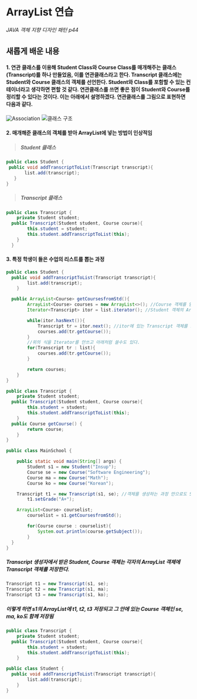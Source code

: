 # ArrayList 연습
###### JAVA 객체 지향 디자인 패턴 p44

## 새롭게 배운 내용

#### 1. 연관 클래스를 이용해 Student Class와 Course Class를 매개해주는 클래스(Transcript)를 하나 만들었음, 이를 연관클래스라고 한다. Transcript 클래스에는 Student와 Course 클래스의 객체를 선언한다. Student와 Class를 포함할 수 있는 컨테이너라고 생각하면 편할 것 같다. 연관클래스를 쓰면 좋은 점이 Student와 Course를 정리할 수 있다는 것이다. 이는 아래에서 설명하겠다. 연관클래스를 그림으로 표현하면 다음과 같다.
![Association](.img/association.png)
![클래스 구조](.img/Structure.png)

#### 2. 매개해준 클래스의 객체를 받아 ArrayList에 넣는 방법이 인상적임
 > ##### Student 클래스
 ```java
public class Student {
  public void addTranscriptToList(Transcript transcript){
		list.add(transcript);
	}
}
```
 > ##### Transcript 클래스
```java
public class Transcript {
	private Student student;
  public Transcript(Student student, Course course){
  		this.student = student;
  		this.student.addTranscriptToList(this);
  	}
  }
  ```

#### 3. 특정 학생이 들은 수업의 리스트를 뽑는 과정
```java
public class Student {
  public void addTranscriptToList(Transcript transcript){
		list.add(transcript);
	}

  public ArrayList<Course> getCoursesfromStd(){
		ArrayList<Course> courses = new ArrayList<>(); //Course 객체를 담을 ArrayList를 만들고
		Iterator<Transcript> itor = list.iterator(); //Student 객체의 ArrayList에 저장된 Transcript 객체를 Iterator에 넘겨줌

		while(itor.hasNext()){
			Transcript tr = itor.next(); //itor에 있는 Transcript 객체를 또다른 Transcript 변수에 담아줌
			courses.add(tr.getCourse());
		}		
		//위의 식을 Iterator를 안쓰고 아래처럼 쓸수도 있다.		
		for(Transcript tr : list){			
			courses.add(tr.getCourse());			
		}

		return courses;
	}
}
```
```java
public class Transcript {
	private Student student;
  public Transcript(Student student, Course course){
		this.student = student;
		this.student.addTranscriptToList(this); 		
	}
  public Course getCourse() {
		return course;
	}
}
```
```java
public class MainSchool {

	public static void main(String[] args) {
        Student s1 = new Student("Insup");
		Course se = new Course("Software Engineering");
		Course ma = new Course("Math");
		Course ko = new Course("Korean");		

    Transcript t1 = new Transcript(s1, se); //객체를 생성하는 과정 만으로도 Student와 Course의 ArrayList에 이 Transcript 객체가 저장된다.
		t1.setGrade("A+");

    ArrayList<Course> courselist;
		courselist = s1.getCoursesfromStd();

		for(Course course : courselist){
			System.out.println(course.getSubject());
		}
  }
}
```

##### Transcript 생성자에서 받은 Student, Course 객체는 각자의 ArrayList 객체에 Transcript 객체를 저장한다.
```java
Transcript t1 = new Transcript(s1, se);
Transcript t2 = new Transcript(s1, ma);
Transcript t3 = new Transcript(s1, ko);
```
##### 이렇게 하면 s1의 ArrayList에 t1, t2, t3 저장되고 그 안에 있는 Course 객체인 se, ma, ko도 함께 저장됨
```java
public class Transcript {
	private Student student;
  public Transcript(Student student, Course course){
		this.student = student;
		this.student.addTranscriptToList(this); 		
	}
  ```

```java
public class Student {
  public void addTranscriptToList(Transcript transcript){
		list.add(transcript);
	}
}
```
